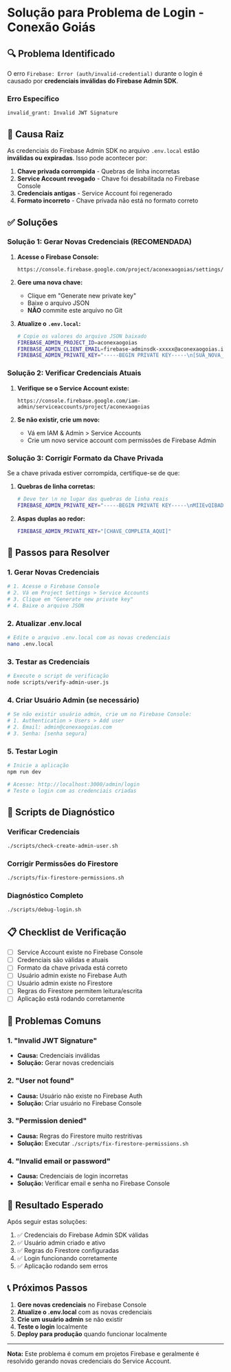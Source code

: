 # Solução para Problema de Login - Conexão Goiás

## 🔍 Problema Identificado

O erro `Firebase: Error (auth/invalid-credential)` durante o login é causado por **credenciais inválidas do Firebase Admin SDK**.

### Erro Específico
```
invalid_grant: Invalid JWT Signature
```

## 🎯 Causa Raiz

As credenciais do Firebase Admin SDK no arquivo `.env.local` estão **inválidas ou expiradas**. Isso pode acontecer por:

1. **Chave privada corrompida** - Quebras de linha incorretas
2. **Service Account revogado** - Chave foi desabilitada no Firebase Console
3. **Credenciais antigas** - Service Account foi regenerado
4. **Formato incorreto** - Chave privada não está no formato correto

## ✅ Soluções

### Solução 1: Gerar Novas Credenciais (RECOMENDADA)

1. **Acesse o Firebase Console:**
   ```
   https://console.firebase.google.com/project/aconexaogoias/settings/serviceaccounts/adminsdk
   ```

2. **Gere uma nova chave:**
   - Clique em "Generate new private key"
   - Baixe o arquivo JSON
   - **NÃO** commite este arquivo no Git

3. **Atualize o `.env.local`:**
   ```bash
   # Copie os valores do arquivo JSON baixado
   FIREBASE_ADMIN_PROJECT_ID=aconexaogoias
   FIREBASE_ADMIN_CLIENT_EMAIL=firebase-adminsdk-xxxxx@aconexaogoias.iam.gserviceaccount.com
   FIREBASE_ADMIN_PRIVATE_KEY="-----BEGIN PRIVATE KEY-----\n[SUA_NOVA_CHAVE_AQUI]\n-----END PRIVATE KEY-----\n"
   ```

### Solução 2: Verificar Credenciais Atuais

1. **Verifique se o Service Account existe:**
   ```
   https://console.firebase.google.com/iam-admin/serviceaccounts/project/aconexaogoias
   ```

2. **Se não existir, crie um novo:**
   - Vá em IAM & Admin > Service Accounts
   - Crie um novo service account com permissões de Firebase Admin

### Solução 3: Corrigir Formato da Chave Privada

Se a chave privada estiver corrompida, certifique-se de que:

1. **Quebras de linha corretas:**
   ```bash
   # Deve ter \n no lugar das quebras de linha reais
   FIREBASE_ADMIN_PRIVATE_KEY="-----BEGIN PRIVATE KEY-----\nMIIEvQIBADANBgkqhkiG9w0BAQEFAASCBKcwggSjAgEAAoIBAQ...\n-----END PRIVATE KEY-----\n"
   ```

2. **Aspas duplas ao redor:**
   ```bash
   FIREBASE_ADMIN_PRIVATE_KEY="[CHAVE_COMPLETA_AQUI]"
   ```

## 🚀 Passos para Resolver

### 1. Gerar Novas Credenciais
```bash
# 1. Acesse o Firebase Console
# 2. Vá em Project Settings > Service Accounts
# 3. Clique em "Generate new private key"
# 4. Baixe o arquivo JSON
```

### 2. Atualizar .env.local
```bash
# Edite o arquivo .env.local com as novas credenciais
nano .env.local
```

### 3. Testar as Credenciais
```bash
# Execute o script de verificação
node scripts/verify-admin-user.js
```

### 4. Criar Usuário Admin (se necessário)
```bash
# Se não existir usuário admin, crie um no Firebase Console:
# 1. Authentication > Users > Add user
# 2. Email: admin@conexaogoias.com
# 3. Senha: [senha segura]
```

### 5. Testar Login
```bash
# Inicie a aplicação
npm run dev

# Acesse: http://localhost:3000/admin/login
# Teste o login com as credenciais criadas
```

## 🔧 Scripts de Diagnóstico

### Verificar Credenciais
```bash
./scripts/check-create-admin-user.sh
```

### Corrigir Permissões do Firestore
```bash
./scripts/fix-firestore-permissions.sh
```

### Diagnóstico Completo
```bash
./scripts/debug-login.sh
```

## 📋 Checklist de Verificação

- [ ] Service Account existe no Firebase Console
- [ ] Credenciais são válidas e atuais
- [ ] Formato da chave privada está correto
- [ ] Usuário admin existe no Firebase Auth
- [ ] Usuário admin existe no Firestore
- [ ] Regras do Firestore permitem leitura/escrita
- [ ] Aplicação está rodando corretamente

## 🚨 Problemas Comuns

### 1. "Invalid JWT Signature"
- **Causa:** Credenciais inválidas
- **Solução:** Gerar novas credenciais

### 2. "User not found"
- **Causa:** Usuário não existe no Firebase Auth
- **Solução:** Criar usuário no Firebase Console

### 3. "Permission denied"
- **Causa:** Regras do Firestore muito restritivas
- **Solução:** Executar `./scripts/fix-firestore-permissions.sh`

### 4. "Invalid email or password"
- **Causa:** Credenciais de login incorretas
- **Solução:** Verificar email e senha no Firebase Console

## 🎉 Resultado Esperado

Após seguir estas soluções:

1. ✅ Credenciais do Firebase Admin SDK válidas
2. ✅ Usuário admin criado e ativo
3. ✅ Regras do Firestore configuradas
4. ✅ Login funcionando corretamente
5. ✅ Aplicação rodando sem erros

## 📞 Próximos Passos

1. **Gere novas credenciais** no Firebase Console
2. **Atualize o .env.local** com as novas credenciais
3. **Crie um usuário admin** se não existir
4. **Teste o login** localmente
5. **Deploy para produção** quando funcionar localmente

---

**Nota:** Este problema é comum em projetos Firebase e geralmente é resolvido gerando novas credenciais do Service Account.
